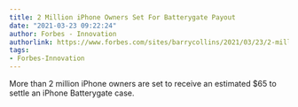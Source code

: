 ```yaml
---
title: 2 Million iPhone Owners Set For Batterygate Payout
date: "2021-03-23 09:22:24"
author: Forbes - Innovation
authorlink: https://www.forbes.com/sites/barrycollins/2021/03/23/2-million-iphone-owners-set-for-batterygate-payout/
tags:
- Forbes-Innovation
---
```

More than 2 million iPhone owners are set to receive an estimated $65 to settle an iPhone Batterygate case.